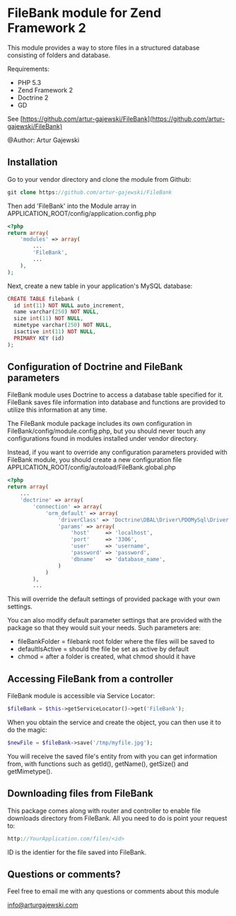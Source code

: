 # FileBank module for Zend Framework 2

This module provides a way to store files in a structured database consisting of folders and database.

Requirements:

- PHP 5.3
- Zend Framework 2
- Doctrine 2
- GD

See [https://github.com/artur-gajewski/FileBank](https://github.com/artur-gajewski/FileBank)

@Author: Artur Gajewski


## Installation

Go to your vendor directory and clone the module from Github:

```php
git clone https://github.com/artur-gajewski/FileBank
```

Then add 'FileBank' into the Module array in APPLICATION_ROOT/config/application.config.php

```php
<?php
return array(
    'modules' => array(
        ...
        'FileBank',
        ...
    ),
);
```
Next, create a new table in your application's MySQL database:

```php
CREATE TABLE filebank (
  id int(11) NOT NULL auto_increment,
  name varchar(250) NOT NULL,
  size int(11) NOT NULL,
  mimetype varchar(250) NOT NULL,
  isactive int(11) NOT NULL,
  PRIMARY KEY (id)
);
```


## Configuration of Doctrine and FileBank parameters

FileBank module uses Doctrine to access a database table specified for it. FileBank saves file information into database and functions are provided to utilize this information at any time.

The FileBank module package includes its own configuration in FileBank/config/module.config.php, but you should never touch any configurations found in modules installed under vendor directory.

Instead, if you want to override any configuration parameters provided with FileBank module, you should create a new configuration file APPLICATION_ROOT/config/autoload/FileBank.global.php

```php
<?php
return array(
    ...
    'doctrine' => array(
        'connection' => array(
            'orm_default' => array(
                'driverClass' => 'Doctrine\DBAL\Driver\PDOMySql\Driver',
                'params' => array(
                    'host'     => 'localhost',
                    'port'     => '3306',
                    'user'     => 'username',
                    'password' => 'password',
                    'dbname'   => 'database_name',
                )
            )
        ),
        ...
```

This will override the default settings of provided package with your own settings.

You can also modify default parameter settings that are provided with the package
so that they would suit your needs. Such parameters are:

- fileBankFolder = filebank root folder where the files will be saved to
- defaultIsActive = should the file be set as active by default
- chmod = after a folder is created, what chmod should it have


## Accessing FileBank from a controller

FileBank module is accessible via Service Locator:

```php
$fileBank = $this->getServiceLocator()->get('FileBank');
```

When you obtain the service and create the object, you can then use it to do the magic:

```php
$newFile = $fileBank->save('/tmp/myfile.jpg');
```

You will receive the saved file's entity from with you can get information from, with functions such as
getId(), getName(), getSize() and getMimetype().


## Downloading files from FileBank

This package comes along with router and controller to enable file downloads directory from FileBank. All
you need to do is point your request to:

```php
http://YourApplication.com/files/<id>
```
ID is the identier for the file saved into FileBank.


## Questions or comments?

Feel free to email me with any questions or comments about this module

[info@arturgajewski.com](mailto:info@arturgajewski.com)